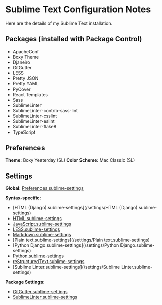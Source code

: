 # Sublime Text Configuration Notes

Here are the details of my Sublime Text installation.

## Packages (installed with Package Control)

- ApacheConf
- Boxy Theme
- Djaneiro
- GitGutter
- LESS
- Pretty JSON
- Pretty YAML
- PyCover
- React Templates
- Sass
- SublimeLinter
- SublimeLinter-contrib-sass-lint
- SublimeLinter-csslint
- SublimeLinter-eslint
- SublimeLinter-flake8
- TypeScript

## Preferences

**Theme:** Boxy Yesterday (SL)
**Color Scheme:** Mac Classic (SL)

## Settings
**Global:** [Preferences.sublime-settings](/settings/Preferences.sublime-settings)

**Syntax-specific:**
- [HTML (Django).sublime-settings](/settings/HTML (Django).sublime-settings)
- [HTML.sublime-settings](/settings/HTML.sublime-settings)
- [JavaScript.sublime-settings](/settings/JavaScript.sublime-settings)
- [LESS.sublime-settings](/settings/LESS.sublime-settings)
- [Markdown.sublime-settings](/settings/Markdown.sublime-settings)
- [Plain text.sublime-settings](/settings/Plain text.sublime-settings)
- [Python Django.sublime-settings](/settings/Python Django.sublime-settings)
- [Python.sublime-settings](/settings/Python.sublime-settings)
- [reStructuredText.sublime-settings](/settings/reStructuredText.sublime-settings)
- [Sublime Linter.sublime-settings](/settings/Sublime Linter.sublime-settings)

**Package Settings**:
- [GitGutter.sublime-settings](/settings/GitGutter.sublime-settings)
- [SublimeLinter.sublime-settings](/settings/SublimeLinter.sublime-settings)

